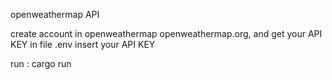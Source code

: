 openweathermap API

create account in openweathermap openweathermap.org, and get your API KEY
in file .env insert your API KEY

run :
cargo run
